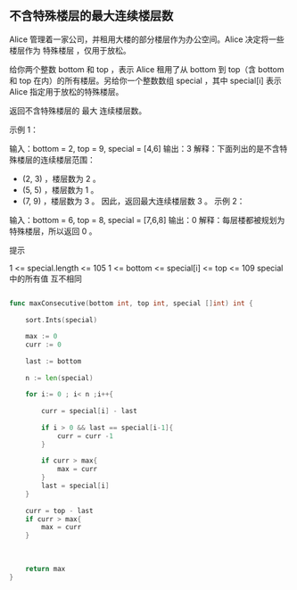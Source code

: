 ## 不含特殊楼层的最大连续楼层数

Alice 管理着一家公司，并租用大楼的部分楼层作为办公空间。Alice 决定将一些楼层作为 特殊楼层 ，仅用于放松。

给你两个整数 bottom 和 top ，表示 Alice 租用了从 bottom 到 top（含 bottom 和 top 在内）的所有楼层。另给你一个整数数组 special ，其中 special[i] 表示  Alice 指定用于放松的特殊楼层。

返回不含特殊楼层的 最大 连续楼层数。

 

示例 1：

输入：bottom = 2, top = 9, special = [4,6]
输出：3
解释：下面列出的是不含特殊楼层的连续楼层范围：
- (2, 3) ，楼层数为 2 。
- (5, 5) ，楼层数为 1 。
- (7, 9) ，楼层数为 3 。
因此，返回最大连续楼层数 3 。
示例 2：

输入：bottom = 6, top = 8, special = [7,6,8]
输出：0
解释：每层楼都被规划为特殊楼层，所以返回 0 。
 

提示

1 <= special.length <= 105
1 <= bottom <= special[i] <= top <= 109
special 中的所有值 互不相同

```go

func maxConsecutive(bottom int, top int, special []int) int {
    
    sort.Ints(special)
    
    max := 0
    curr := 0
    
    last := bottom
    
    n := len(special)
    
    for i:= 0 ; i< n ;i++{
        
        curr = special[i] - last    
    
        if i > 0 && last == special[i-1]{
            curr = curr -1
        }
        
        if curr > max{
            max = curr
        }
        last = special[i]
    }
    
    curr = top - last 
    if curr > max{
        max = curr
    }
    
    
    
    return max
}
```
